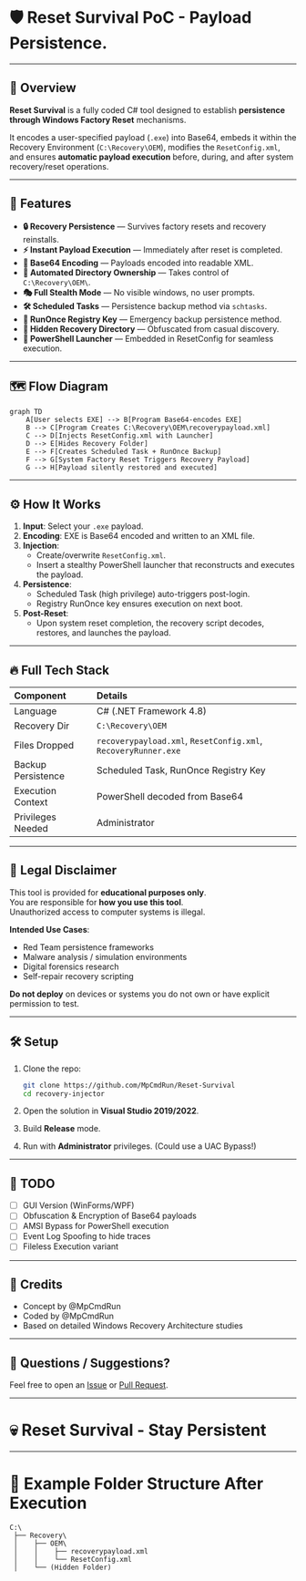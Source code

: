 
# 🛡️ Reset Survival PoC - Payload Persistence.

---

## 🚀 Overview

**Reset Survival** is a fully coded C# tool designed to establish **persistence through Windows Factory Reset** mechanisms.

It encodes a user-specified payload (`.exe`) into Base64, embeds it within the Recovery Environment (`C:\Recovery\OEM`), modifies the `ResetConfig.xml`, and ensures **automatic payload execution** before, during, and after system recovery/reset operations.

---

## 🎯 Features

- **🔒 Recovery Persistence** — Survives factory resets and recovery reinstalls.
- **⚡ Instant Payload Execution** — Immediately after reset is completed.
- **🧬 Base64 Encoding** — Payloads encoded into readable XML.
- **🔧 Automated Directory Ownership** — Takes control of `C:\Recovery\OEM\`.
- **🎭 Full Stealth Mode** — No visible windows, no user prompts.
- **🛠️ Scheduled Tasks** — Persistence backup method via `schtasks`.
- **🧹 RunOnce Registry Key** — Emergency backup persistence method.
- **🧙 Hidden Recovery Directory** — Obfuscated from casual discovery.
- **🚀 PowerShell Launcher** — Embedded in ResetConfig for seamless execution.

---

## 🗺️ Flow Diagram

```mermaid
graph TD
    A[User selects EXE] --> B[Program Base64-encodes EXE]
    B --> C[Program Creates C:\Recovery\OEM\recoverypayload.xml]
    C --> D[Injects ResetConfig.xml with Launcher]
    D --> E[Hides Recovery Folder]
    E --> F[Creates Scheduled Task + RunOnce Backup]
    F --> G[System Factory Reset Triggers Recovery Payload]
    G --> H[Payload silently restored and executed]
```

---

## ⚙️ How It Works

1. **Input**: Select your `.exe` payload.
2. **Encoding**: EXE is Base64 encoded and written to an XML file.
3. **Injection**:
   - Create/overwrite `ResetConfig.xml`.
   - Insert a stealthy PowerShell launcher that reconstructs and executes the payload.
4. **Persistence**:
   - Scheduled Task (high privilege) auto-triggers post-login.
   - Registry RunOnce key ensures execution on next boot.
5. **Post-Reset**:
   - Upon system reset completion, the recovery script decodes, restores, and launches the payload.

---

## 🔥 Full Tech Stack

| Component | Details |
|:--|:--|
| Language | C# (.NET Framework 4.8) |
| Recovery Dir | `C:\Recovery\OEM` |
| Files Dropped | `recoverypayload.xml`, `ResetConfig.xml`, `RecoveryRunner.exe` |
| Backup Persistence | Scheduled Task, RunOnce Registry Key |
| Execution Context | PowerShell decoded from Base64 |
| Privileges Needed | Administrator |

---

## 🚨 Legal Disclaimer

This tool is provided for **educational purposes only**.  
You are responsible for **how you use this tool**.  
Unauthorized access to computer systems is illegal.

**Intended Use Cases**:
- Red Team persistence frameworks
- Malware analysis / simulation environments
- Digital forensics research
- Self-repair recovery scripting

**Do not deploy** on devices or systems you do not own or have explicit permission to test.

---

## 🛠️ Setup

1. Clone the repo:
    ```bash
    git clone https://github.com/MpCmdRun/Reset-Survival
    cd recovery-injector
    ```

2. Open the solution in **Visual Studio 2019/2022**.

3. Build **Release** mode.

4. Run with **Administrator** privileges. (Could use a UAC Bypass!)

---

## 🧩 TODO

- [ ] GUI Version (WinForms/WPF)
- [ ] Obfuscation & Encryption of Base64 payloads
- [ ] AMSI Bypass for PowerShell execution
- [ ] Event Log Spoofing to hide traces
- [ ] Fileless Execution variant

---

## 👑 Credits

- Concept by @MpCmdRun
- Coded by @MpCmdRun
- Based on detailed Windows Recovery Architecture studies

---

## 💬 Questions / Suggestions?

Feel free to open an [Issue](https://github.com/MpCmdRun/Reset-Survival/issues) or [Pull Request](https://github.com/MpCmdRun/Reset-Survival/pulls).

---

# 💀 Reset Survival - Stay Persistent

---

# 📂 Example Folder Structure After Execution

```
C:\
 ├── Recovery\
 │    ├── OEM\
 │    │    ├── recoverypayload.xml
 │    │    └── ResetConfig.xml
 │    └── (Hidden Folder)
```
